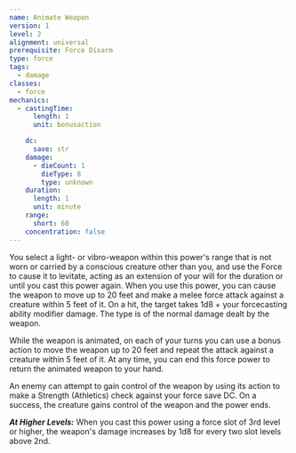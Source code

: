 ```yaml
---
name: Animate Weapon
version: 1
level: 2
alignment: universal
prerequisite: Force Disarm
type: force
tags:
  - damage
classes:
  - force
mechanics:
  - castingTime:
      length: 1
      unit: bonusaction

    dc:
      save: str
    damage:
      - dieCount: 1
        dieType: 8
        type: unknown
    duration:
      length: 1
      unit: minute
    range:
      short: 60
    concentration: false
---
```

You select a light- or vibro-weapon within this power's range that is not worn or carried by a conscious creature other than you, and use the Force to cause it to levitate, acting as an extension of your will for the duration or until you cast this power again. When you use this power, you can cause the weapon to move up to 20 feet and make a melee force attack against a creature within 5 feet of it. On a hit, the target takes 1d8 + your forcecasting ability modifier damage. The type is of the normal damage dealt by the weapon.

While the weapon is animated, on each of your turns you can use a bonus action to move the weapon up to 20 feet and repeat the attack against a creature within 5 feet of it. At any time, you can end this force power to return the animated weapon to your hand.

An enemy can attempt to gain control of the weapon by using its action to make a Strength (Athletics) check against your force save DC. On a success, the creature gains control of the weapon and the power ends.

***__At Higher Levels__:*** When you cast this power using a force slot of 3rd level or higher, the weapon's damage increases by 1d8 for every two slot levels above 2nd.
    